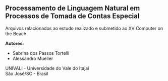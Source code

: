 ## Processamento de Linguagem Natural em Processos de Tomada de Contas Especial

Arquivos relacionados ao estudo realizado e submetido ao XV Computer on the Beach.

<strong>Autores:</strong>
<ul>
  <li>Sabrina dos Passos Tortelli</li>
  <li>Alessandro Mueller</li>
</ul>

UNIVALI - Universidade do Vale do Itajaí<br>
São José/SC - Brasil
